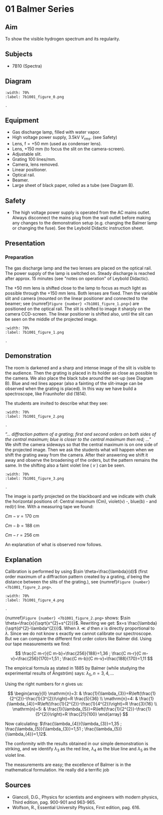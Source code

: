 # 01 Balmer Series 
    
  
## Aim   
 To show the visible hydrogen spectrum and its regularity.   
  
## Subjects   
* 7B10 (Spectra)   

## Diagram
```{figure} figures/figure_0.png
:width: 70%  
:label: 7b1001_figure_0.png  

. 
```
    
  
## Equipment   
- Gas discharge lamp, filled with water vapor.
- High voltage power supply, 3.5kV $V_{r m s}$. (see Safety)
- Lens, $\mathrm{f}=+50 \mathrm{~mm}$ (used as condenser lens).
- Lens, $+150 \mathrm{~mm}$ (to focus the slit on the camera-screen).
- Adjustable slit.
- Grating $100 \mathrm{~lines/mm}$.
- Camera, lens removed.
- Linear positioner.
- Optical rail.
- Beamer.
- Large sheet of black paper, rolled as a tube (see Diagram B).   
  
## Safety   
 
 *  The high voltage power supply is operated from the AC mains outlet. Always disconnect the mains plug from the wall outlet before making any changes to the demonstration setup (e.g. changing the Balmer lamp or changing the fuse). See the Leybold Didactic instruction sheet.
     
  
## Presentation   
### Preparation

The gas discharge lamp and the two lenses are placed on the optical rail. The power supply of the lamp is switched on. Steady discharge is reached after approx. 15 minutes (see "notes on operation" of Leybold Didactic).

The $+50 \mathrm{~mm}$ lens is shifted close to the lamp to focus as much light as possible through the $+150 \mathrm{~mm}$ lens. Both lenses are fixed. Then the variable slit and camera (mounted on the linear positioner and connected to the beamer; see {numref}`Figure {number} <7b1001_figure_1.png>`) are positioned on the optical rail. The slit is shifted to image it sharply on the camera CCD-screen. The linear positioner is shifted also, until the slit can be seen on the middle of the projected image.  
```{figure} figures/figure_1.png
:width: 70%  
:label: 7b1001_figure_1.png  

. 
```
## Demonstration

The room is darkened and a sharp and intense image of the slit is visible to the audience. Then the grating is placed in its holder as close as possible to the camera. We also place the black tube around the set-up (see Diagram B). Blue and red lines appear (also a fainting of the slit-image can be observed when the grating is placed). In this way we have build a spectroscope, like Fraunhofer did (1814).

The students are invited to describe what they see:
```{figure} figures/figure_2.png
:width: 70%  
:label: 7b1001_figure_2.png  

. 
```
*“... diffraction pattern of a grating; first and second orders on both sides of the central maximum; blue is closer to the central maximum then red; ..."*   
We shift the camera sideways so that the central maximum is on one side of the projected image. Then we ask the students what will happen when we shift the grating away from the camera. After their answering we shift it away and observe the broadening of the orders, but the pattern remains the same. In the shifting also a faint violet line ( $v$ ) can be seen.
```{figure} figures/figure_3.png
:width: 70%  
:label: 7b1001_figure_3.png  

. 
```
The image is partly projected on the blackboard and we indicate with chalk the horizontal positions of: Central maximum (Cm), violet(v) -, blue(b) - and red(r) line. With a measuring tape we found:

$Cm-v=170 \mathrm{~cm}$

$Cm-b=188 \mathrm{~cm}$

$Cm-r=256 \mathrm{~cm}$

An explanation of what is observed now follows.    
  
## Explanation   
Calibration is performed by using $\sin \theta=\frac{\lambda}{d}$ (first order maximum of a diffraction pattern created by a grating, $d$ being the distance between the slits of the grating.), see {numref}`Figure {number} <7b1001_figure_2.png>`.  
```{figure} figures/figure_4.png
:width: 70%  
:label: 7b1001_figure_4.png  

. 
```
{numref}`Figure {number} <7b1001_figure_2.png>` shows: $\sin \theta=\frac{x}{\sqrt{x^{2}+s^{2}}}$. Rewriting we get: $x=s \frac{\lambda}{\sqrt{d^{2}-\lambda^{2}}}$. When $\lambda \ll d$ then $x$ is directly proportional to $\lambda$. Since we do not know s exactly we cannot calibrate our spectroscope. But we can compare the different first order colors like Balmer did. Using our tape measurements we find:

$$
\frac{C m-r}{C m-b}=\frac{256}{188}=1,36 ; \frac{C m-r}{C m-v}=\frac{256}{170}=1,51 ; \frac{C m-b}{C m-v}=\frac{188}{170}=1,11
$$

The empirical formula as stated in 1885 by Balmer (while studying the experimental results of Ångström) says: $\lambda_{5}, n=3,4, \ldots$

Using the right numbers for $n$ gives us:

$$
\begin{array}{ll}
\mathrm{n}=3: & \frac{1}{\lambda_{3}}=R\left(\frac{1}{2^{2}}-\frac{1}{3^{2}}\right)=R \frac{5}{36} \\
\mathrm{n}=4: & \frac{1}{\lambda_{4}}=R\left(\frac{1}{2^{2}}-\frac{1}{4^{2}}\right)=R \frac{3}{16} \\
\mathrm{n}=5: & \frac{1}{\lambda_{5}}=R\left(\frac{1}{2^{2}}-\frac{1}{5^{2}}\right)=R \frac{21}{100}
\end{array}
$$

Now calculating: $\frac{\lambda_{4}}{\lambda_{3}}=1,35 ; \frac{\lambda_{5}}{\lambda_{3}}=1,51 ; \frac{\lambda_{5}}{\lambda_{4}}=1,12$.

The conformity with the results obtained in our simple demonstration is striking, and we identify $\lambda_{3}$ as the red line, $\lambda_{4}$ as the blue line and $\lambda_{5}$ as the violet line.

The measurements are easy; the excellence of Balmer is in the mathematical formulation. He really did a terrific job

## Sources
 *  Giancoli, D.G., Physics for scientists and engineers with modern physics, Third edition, pag. 900-901 and 963-965. 
 *  Wolfson, R., Essential University Physics, First edition, pag. 616.
  